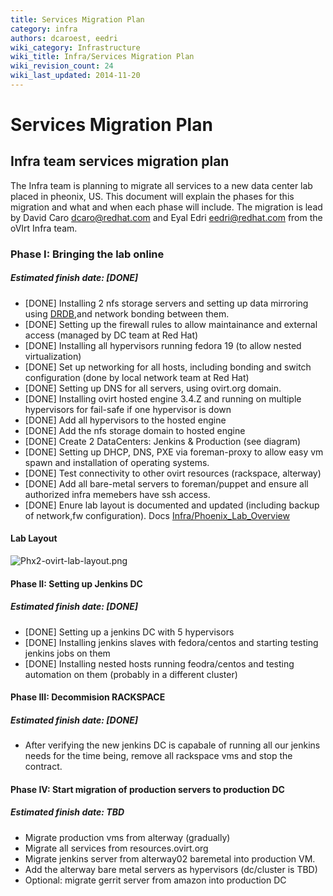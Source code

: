 ```yaml
---
title: Services Migration Plan
category: infra
authors: dcaroest, eedri
wiki_category: Infrastructure
wiki_title: Infra/Services Migration Plan
wiki_revision_count: 24
wiki_last_updated: 2014-11-20
---
```


# Services Migration Plan

## Infra team services migration plan

The Infra team is planning to migrate all services to a new data center lab placed in pheonix, US.
This document will explain the phases for this migration and what and when each phase will include.
The migration is lead by David Caro <dcaro@redhat.com> and Eyal Edri <eedri@redhat.com> from the oVIrt Infra team.

### Phase I: Bringing the lab online

##### Estimated finish date: [DONE]

*   [DONE] Installing 2 nfs storage servers and setting up data mirroring using [DRDB](http://www.drbd.org/),and network bonding between them.
*   [DONE] Setting up the firewall rules to allow maintainance and external access (managed by DC team at Red Hat)
*   [DONE] Installing all hypervisors running fedora 19 (to allow nested virtualization)
*   [DONE] Set up networking for all hosts, including bonding and switch configuration (done by local network team at Red Hat)
*   [DONE] Setting up DNS for all servers, using ovirt.org domain.
*   [DONE] Installing ovirt hosted engine 3.4.Z and running on multiple hypervisors for fail-safe if one hypervisor is down
*   [DONE] Add all hypervisors to the hosted engine
*   [DONE] Add the nfs storage domain to hosted engine
*   [DONE] Create 2 DataCenters: Jenkins & Production (see diagram)
*   [DONE] Setting up DHCP, DNS, PXE via foreman-proxy to allow easy vm spawn and installation of operating systems.
*   [DONE] Test connectivity to other ovirt resources (rackspace, alterway)
*   [DONE] Add all bare-metal servers to foreman/puppet and ensure all authorized infra memebers have ssh access.
*   [DONE] Enure lab layout is documented and updated (including backup of network,fw configuration). Docs [Infra/Phoenix_Lab_Overview](/develop/infra/phoenix-lab-overview/)

#### Lab Layout

![](Phx2-ovirt-lab-layout.png "Phx2-ovirt-lab-layout.png")

#### Phase II: Setting up Jenkins DC

##### Estimated finish date: [DONE]

*   [DONE] Setting up a jenkins DC with 5 hypervisors
*   [DONE] Installing jenkins slaves with fedora/centos and starting testing jenkins jobs on them
*   [DONE] Installing nested hosts running feodra/centos and testing automation on them (probably in a different cluster)

#### Phase III: Decommision RACKSPACE

##### Estimated finish date: [DONE]

*   After verifying the new jenkins DC is capabale of running all our jenkins needs for the time being, remove all rackspace vms and stop the contract.

#### Phase IV: Start migration of production servers to production DC

##### Estimated finish date: TBD

*   Migrate production vms from alterway (gradually)
*   Migrate all services from resources.ovirt.org
*   Migrate jenkins server from alterway02 baremetal into production VM.
*   Add the alterway bare metal servers as hypervisors (dc/cluster is TBD)
*   Optional: migrate gerrit server from amazon into production DC

